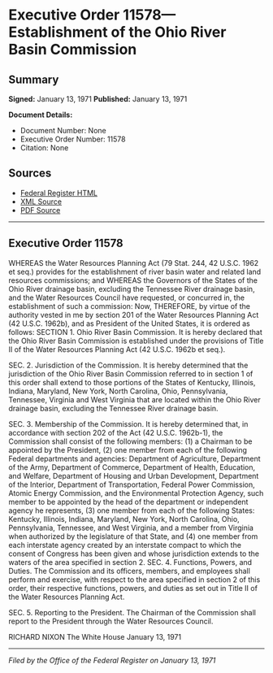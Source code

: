 # Executive Order 11578—Establishment of the Ohio River Basin Commission

## Summary

**Signed:** January 13, 1971
**Published:** January 13, 1971

**Document Details:**
- Document Number: None
- Executive Order Number: 11578
- Citation: None

## Sources
- [Federal Register HTML](https://www.presidency.ucsb.edu/documents/executive-order-11578-establishment-the-ohio-river-basin-commission)
- [XML Source](None)
- [PDF Source](None)

---

## Executive Order 11578

WHEREAS the Water Resources Planning Act (79 Stat. 244, 42 U.S.C. 1962 et seq.) provides for the establishment of river basin water and related land resources commissions; and
WHEREAS the Governors of the States of the Ohio River drainage basin, excluding the Tennessee River drainage basin, and the Water Resources Council have requested, or concurred in, the establishment of such a commission:
Now, THEREFORE, by virtue of the authority vested in me by section 201 of the Water Resources Planning Act (42 U.S.C. 1962b), and as President of the United States, it is ordered as follows:
SECTION 1. Ohio River Basin Commission. It is hereby declared that the Ohio River Basin Commission is established under the provisions of Title II of the Water Resources Planning Act (42 U.S.C. 1962b et seq.).

SEC. 2. Jurisdiction of the Commission. It is hereby determined that the jurisdiction of the Ohio River Basin Commission referred to in section 1 of this order shall extend to those portions of the States of Kentucky, Illinois, Indiana, Maryland, New York, North Carolina, Ohio, Pennsylvania, Tennessee, Virginia and West Virginia that are located within the Ohio River drainage basin, excluding the Tennessee River drainage basin.

SEC. 3. Membership of the Commission. It is hereby determined that, in accordance with section 202 of the Act (42 U.S.C. 1962b-1), the Commission shall consist of the following members:
    (1) a Chairman to be appointed by the President,
    (2) one member from each of the following Federal departments and agencies: Department of Agriculture, Department of the Army, Department of Commerce, Department of Health, Education, and Welfare, Department of Housing and Urban Development, Department of the Interior, Department of Transportation, Federal Power Commission, Atomic Energy Commission, and the Environmental Protection Agency, such member to be appointed by the head of the department or independent agency he represents,
    (3) one member from each of the following States: Kentucky, Illinois, Indiana, Maryland, New York, North Carolina, Ohio, Pennsylvania, Tennessee, and West Virginia, and a member from Virginia when authorized by the legislature of that State, and
    (4) one member from each interstate agency created by an interstate compact to which the consent of Congress has been given and whose jurisdiction extends to the waters of the area specified in section 2.
SEC. 4. Functions, Powers, and Duties. The Commission and its officers, members, and employees shall perform and exercise, with respect to the area specified in section 2 of this order, their respective functions, powers, and duties as set out in Title II of the Water Resources Planning Act.

SEC. 5. Reporting to the President. The Chairman of the Commission shall report to the President through the Water Resources Council.

RICHARD NIXON
The White House
January 13, 1971

---

*Filed by the Office of the Federal Register on January 13, 1971*
